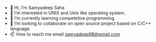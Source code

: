 - 👋 Hi, I’m Samyadeep Saha
- 👀 I’m interested in UNIX and Unix like operating system.
- 🌱 I’m currently learning competetive programming.
- 💞️ I’m looking to collaborate on open source project based on C/C++ language.
- 📫 How to reach me email samyadeep98@gmail.com

<!---
SamyadeepSaha/SamyadeepSaha is a ✨ special ✨ repository because its `README.md` (this file) appears on your GitHub profile.
You can click the Preview link to take a look at your changes.
--->
